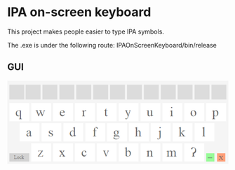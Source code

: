 # IPA on-screen keyboard
This project makes people easier to type IPA symbols.

The .exe is under the following route: IPAOnScreenKeyboard/bin/release

## GUI
![](GUI.png)





